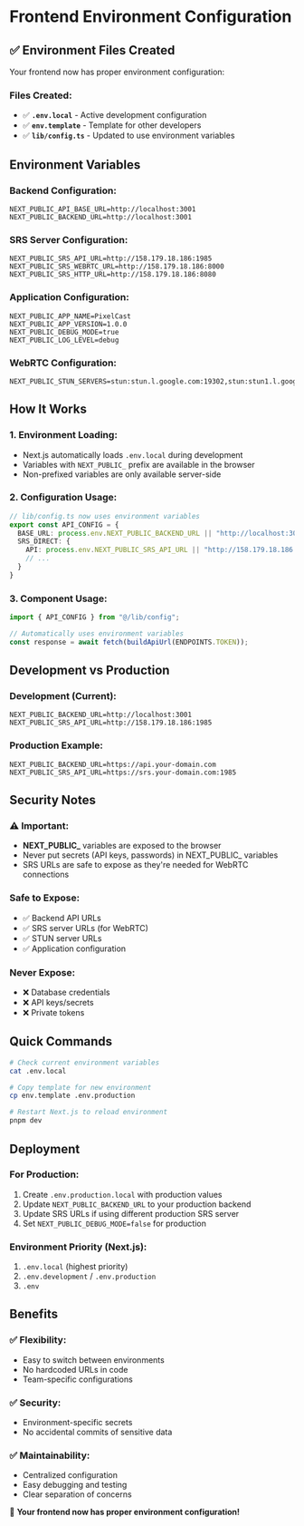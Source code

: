 # Frontend Environment Configuration

## ✅ Environment Files Created

Your frontend now has proper environment configuration:

### Files Created:
- ✅ **`.env.local`** - Active development configuration
- ✅ **`env.template`** - Template for other developers
- ✅ **`lib/config.ts`** - Updated to use environment variables

## Environment Variables

### Backend Configuration:
```env
NEXT_PUBLIC_API_BASE_URL=http://localhost:3001
NEXT_PUBLIC_BACKEND_URL=http://localhost:3001
```

### SRS Server Configuration:
```env
NEXT_PUBLIC_SRS_API_URL=http://158.179.18.186:1985
NEXT_PUBLIC_SRS_WEBRTC_URL=http://158.179.18.186:8000
NEXT_PUBLIC_SRS_HTTP_URL=http://158.179.18.186:8080
```

### Application Configuration:
```env
NEXT_PUBLIC_APP_NAME=PixelCast
NEXT_PUBLIC_APP_VERSION=1.0.0
NEXT_PUBLIC_DEBUG_MODE=true
NEXT_PUBLIC_LOG_LEVEL=debug
```

### WebRTC Configuration:
```env
NEXT_PUBLIC_STUN_SERVERS=stun:stun.l.google.com:19302,stun:stun1.l.google.com:19302
```

## How It Works

### 1. Environment Loading:
- Next.js automatically loads `.env.local` during development
- Variables with `NEXT_PUBLIC_` prefix are available in the browser
- Non-prefixed variables are only available server-side

### 2. Configuration Usage:
```typescript
// lib/config.ts now uses environment variables
export const API_CONFIG = {
  BASE_URL: process.env.NEXT_PUBLIC_BACKEND_URL || "http://localhost:3001",
  SRS_DIRECT: {
    API: process.env.NEXT_PUBLIC_SRS_API_URL || "http://158.179.18.186:1985",
    // ...
  }
}
```

### 3. Component Usage:
```typescript
import { API_CONFIG } from "@/lib/config";

// Automatically uses environment variables
const response = await fetch(buildApiUrl(ENDPOINTS.TOKEN));
```

## Development vs Production

### Development (Current):
```env
NEXT_PUBLIC_BACKEND_URL=http://localhost:3001
NEXT_PUBLIC_SRS_API_URL=http://158.179.18.186:1985
```

### Production Example:
```env
NEXT_PUBLIC_BACKEND_URL=https://api.your-domain.com
NEXT_PUBLIC_SRS_API_URL=https://srs.your-domain.com:1985
```

## Security Notes

### ⚠️ Important:
- **NEXT_PUBLIC_** variables are exposed to the browser
- Never put secrets (API keys, passwords) in NEXT_PUBLIC_ variables
- SRS URLs are safe to expose as they're needed for WebRTC connections

### Safe to Expose:
- ✅ Backend API URLs
- ✅ SRS server URLs (for WebRTC)
- ✅ STUN server URLs
- ✅ Application configuration

### Never Expose:
- ❌ Database credentials
- ❌ API keys/secrets
- ❌ Private tokens

## Quick Commands

```bash
# Check current environment variables
cat .env.local

# Copy template for new environment
cp env.template .env.production

# Restart Next.js to reload environment
pnpm dev
```

## Deployment

### For Production:
1. Create `.env.production.local` with production values
2. Update `NEXT_PUBLIC_BACKEND_URL` to your production backend
3. Update SRS URLs if using different production SRS server
4. Set `NEXT_PUBLIC_DEBUG_MODE=false` for production

### Environment Priority (Next.js):
1. `.env.local` (highest priority)
2. `.env.development` / `.env.production`
3. `.env`

## Benefits

### ✅ **Flexibility**:
- Easy to switch between environments
- No hardcoded URLs in code
- Team-specific configurations

### ✅ **Security**:
- Environment-specific secrets
- No accidental commits of sensitive data

### ✅ **Maintainability**:
- Centralized configuration
- Easy debugging and testing
- Clear separation of concerns

🎉 **Your frontend now has proper environment configuration!** 